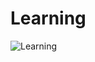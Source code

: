 # Learning


![Learning](https://149360710.v2.pressablecdn.com/wp-content/uploads/2020/07/General-profound_20_07_30_article_Web-shooling_442x548_V3-01.jpg)
